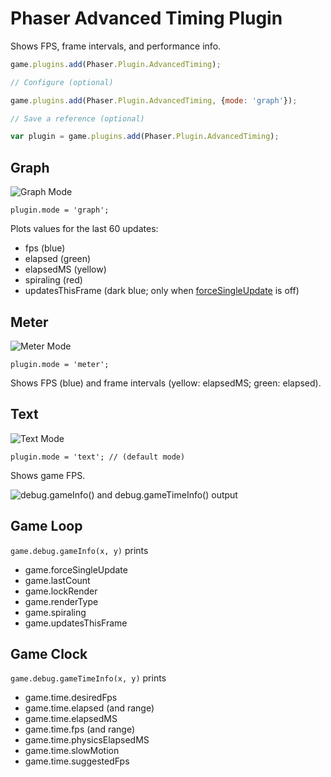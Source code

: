 Phaser Advanced Timing Plugin
=============================

Shows FPS, frame intervals, and performance info.

```javascript
game.plugins.add(Phaser.Plugin.AdvancedTiming);

// Configure (optional)

game.plugins.add(Phaser.Plugin.AdvancedTiming, {mode: 'graph'});

// Save a reference (optional)

var plugin = game.plugins.add(Phaser.Plugin.AdvancedTiming);
```

Graph
-----

![Graph Mode](https://samme.github.io/phaser-plugin-advanced-timing/screenshots/graph.png)

    plugin.mode = 'graph';

Plots values for the last 60 updates:

  - fps              (blue)
  - elapsed          (green)
  - elapsedMS        (yellow)
  - spiraling        (red)
  - updatesThisFrame (dark blue; only when [forceSingleUpdate][1] is off)

Meter
-----

![Meter Mode](https://samme.github.io/phaser-plugin-advanced-timing/screenshots/meter.png)

    plugin.mode = 'meter';

Shows FPS (blue) and frame intervals (yellow: elapsedMS; green: elapsed).

Text
----

![Text Mode](https://samme.github.io/phaser-plugin-advanced-timing/screenshots/text.png)

    plugin.mode = 'text'; // (default mode)

Shows game FPS.

![debug.gameInfo() and debug.gameTimeInfo() output](https://samme.github.io/phaser-plugin-advanced-timing/screenshots/debug.png)

Game Loop
---------

`game.debug.gameInfo(x, y)` prints

  - game.forceSingleUpdate
  - game.lastCount
  - game.lockRender
  - game.renderType
  - game.spiraling
  - game.updatesThisFrame

Game Clock
----------

`game.debug.gameTimeInfo(x, y)` prints

  - game.time.desiredFps
  - game.time.elapsed (and range)
  - game.time.elapsedMS
  - game.time.fps (and range)
  - game.time.physicsElapsedMS
  - game.time.slowMotion
  - game.time.suggestedFps

[1]: http://phaser.io/docs/2.6.2/Phaser.Game.html#forceSingleUpdate
